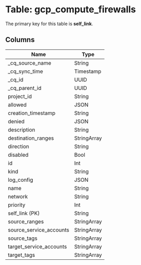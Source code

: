 # Table: gcp_compute_firewalls

The primary key for this table is **self_link**.

## Columns

| Name          | Type          |
| ------------- | ------------- |
|_cq_source_name|String|
|_cq_sync_time|Timestamp|
|_cq_id|UUID|
|_cq_parent_id|UUID|
|project_id|String|
|allowed|JSON|
|creation_timestamp|String|
|denied|JSON|
|description|String|
|destination_ranges|StringArray|
|direction|String|
|disabled|Bool|
|id|Int|
|kind|String|
|log_config|JSON|
|name|String|
|network|String|
|priority|Int|
|self_link (PK)|String|
|source_ranges|StringArray|
|source_service_accounts|StringArray|
|source_tags|StringArray|
|target_service_accounts|StringArray|
|target_tags|StringArray|
